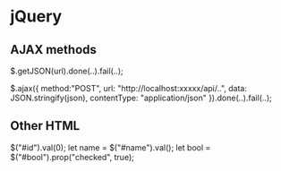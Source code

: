# jQuery

## AJAX methods

$.getJSON(url).done(..).fail(..);

$.ajax({
  method:"POST",
  url: "http://localhost:xxxxx/api/..",
  data: JSON.stringify(json),
  contentType: "application/json"
}).done(..).fail(..);

## Other HTML

$("#id").val(0);
let name = $("#name").val();
let bool = $("#bool").prop("checked", true);
